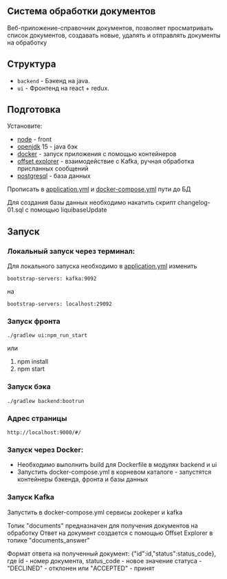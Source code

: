 ## Система обработки документов

Веб-приложение-справочник документов, позволяет просматривать список документов, создавать новые, удалять и отправлять
документы на обработку

## Структура

- `backend` - Бэкенд на java.
- `ui` - Фронтенд на react + redux.

## Подготовка

Установите:

- [node](https://nodejs.org) - front
- [openjdk](https://openjdk.java.net) 15 - java бэк
- [docker](https://www.docker.com/products/docker-desktop/) - запуск приложения с помощью контейнеров
- [offset explorer](https://www.kafkatool.com/download.html) - взаимодействие с Kafka, ручная обработка присланных
сообщений
- [postgresql](https://www.postgresql.org/download/) - база данных

Прописать в [application.yml](backend/src/main/resources/application.yml) и [docker-compose.yml](docker-compose.yml) 
пути до БД

Для создания базы данных необходимо накатить скрипт changelog-01.sql с помощью liquibaseUpdate
## Запуск
### Локальный запуск через терминал:
Для локального запуска необходимо в [application.yml](backend/src/main/resources/application.yml) изменить
```
bootstrap-servers: kafka:9092
```
на
```
bootstrap-servers: localhost:29092
```

### Запуск фронта

```
./gradlew ui:npm_run_start
```
или
1) npm install
2) npm start

### Запуск бэка
```
./gradlew backend:bootrun
```

### Адрес страницы
```
http://localhost:9000/#/
```
### Запуск через Docker:
 - Необходимо выполнить build для Dockerfile в модулях backend и ui
 - Запустить docker-compose.yml в корневом каталоге - запустятся контейнеры бэкенда, фронта и базы данных

### Запуск Kafka
Запустить в docker-compose.yml сервисы zookeper и kafka

Топик "documents" предназначен для получения документов на обработку
Ответ на документ создается с помощью Offset Explorer в топике "documents_answer"

Формат ответа на полученный документ: {"id":id,"status":status_code}, где id - номер документа, status_code - новое 
значение статуса - "DECLINED" - отклонен или "ACCEPTED" - принят
